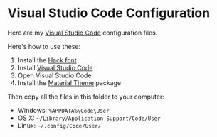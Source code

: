 Visual Studio Code Configuration
=======

Here are my [Visual Studio Code](https://code.visualstudio.com/) configuration files.

Here's how to use these:

1. Install the [Hack font](https://github.com/chrissimpkins/Hack)
2. Install [Visual Studio Code](https://code.visualstudio.com/)
3. Open Visual Studio Code
4. Install the [Material Theme](https://marketplace.visualstudio.com/items?itemName=Equinusocio.vsc-material-theme) package

Then copy all the files in this folder to your computer:

- Windows: `%APPDATA%\Code\User`
- OS X: `~/Library/Application Support/Code/User`
- Linux: `~/.config/Code/User/`